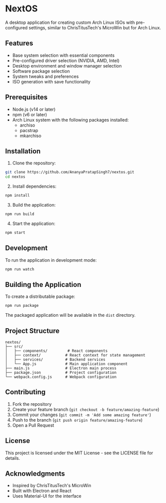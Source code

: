 # NextOS

A desktop application for creating custom Arch Linux ISOs with pre-configured settings, similar to ChrisTitusTech's MicroWin but for Arch Linux.

## Features

- Base system selection with essential components
- Pre-configured driver selection (NVIDIA, AMD, Intel)
- Desktop environment and window manager selection
- Software package selection
- System tweaks and preferences
- ISO generation with save functionality

## Prerequisites

- Node.js (v14 or later)
- npm (v6 or later)
- Arch Linux system with the following packages installed:
  - archiso
  - pacstrap
  - mkarchiso

## Installation

1. Clone the repository:
```bash
git clone https://github.com/AnanyaPratapSingh7/nextos.git
cd nextos
```

2. Install dependencies:
```bash
npm install
```

3. Build the application:
```bash
npm run build
```

4. Start the application:
```bash
npm start
```

## Development

To run the application in development mode:

```bash
npm run watch
```

## Building the Application

To create a distributable package:

```bash
npm run package
```

The packaged application will be available in the `dist` directory.

## Project Structure

```
nextos/
├── src/
│   ├── components/         # React components
│   ├── context/           # React context for state management
│   ├── services/          # Backend services
│   └── App.js             # Main application component
├── main.js                # Electron main process
├── package.json           # Project configuration
└── webpack.config.js      # Webpack configuration
```

## Contributing

1. Fork the repository
2. Create your feature branch (`git checkout -b feature/amazing-feature`)
3. Commit your changes (`git commit -m 'Add some amazing feature'`)
4. Push to the branch (`git push origin feature/amazing-feature`)
5. Open a Pull Request

## License

This project is licensed under the MIT License - see the LICENSE file for details.

## Acknowledgments

- Inspired by ChrisTitusTech's MicroWin
- Built with Electron and React
- Uses Material-UI for the interface 